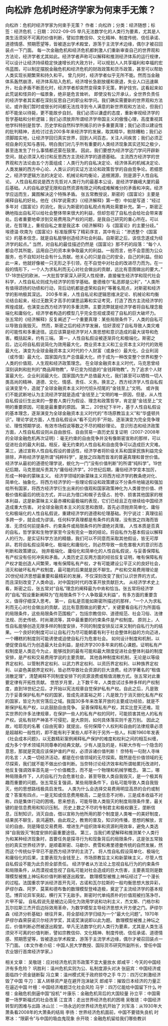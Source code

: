 # 向松祚  危机时经济学家为何束手无策？

向松祚：危机时经济学家为何束手无策？
作者：向松祚；分类：经济随想；标签：经济危机 ；日期：2022-09-05
举凡无法数学化的人类行为要素，尤其是人类生活须臾不可离的价值判断，譬如宗教信仰、文化精神、制度传统、信任承诺、道德情感、预期愿望等，皆被逐出学术殿堂，游荡于主流学术边缘，偶尔才被召回装点一下门面。
每一次金融危机和经济危机都刺激人们重新审查自己的世界观和方法论，经济学者尤其如此。经济学者声称可以解释和推测经济体系的运行规律，可以设计让经济持续稳定快速增长的大政方针，可以规划人人共享福利和幸福的宏伟蓝图，可以制定摆脱金融危机和经济危机的财政政策和货币政策，甚至可以帮助人类实现长期繁荣和持久和平。
曾几何时，经济学者似乎无所不能。然而当金融体系轰然崩溃，经济体系陷入危机，经济增长急剧放缓和衰退，失业人口迅速飙升，社会矛盾不断恶化时，经济学者却突然变得束手无策，黔驴技穷。这看起来如此荒诞和怪异的一幅景象，绝非是危言耸听。
即使没有公开承认，全世界负责任的经济学者其实都在深刻反思自己的职业和学问。我们确实需要新的世界观和方法论。或许我们暂时或很长时间都无法找寻到令人满意的新世界观和方法论，但我们却不能坐以待毙，更不能故步自封。
我们必须以谦虚的态度，重新审视经济学的哲学基础和分析逻辑；我们必须放弃所谓经济学帝国主义的傲慢心理，高度重视其他学科特别是哲学、历史学和自然科学所揭示的许多重要真理；我们必须以建设性的批判精神，去检讨过去200多年来经济学的发展，取其精华，剔除糟粕；我们必须脚踏实地，让经济学回归真实世界，回到人间百态，关注人间疾苦；我们必须正视自身的无知与愚钝，明白我们对几乎所有重要的人类经济现象其实还知之极少，甚至连发生了什么事情都还蒙在鼓里。
因此，我们要想为经济学这门学问开辟新空间，就必须深入检讨和反思西方主流经济学的道德基础。
主流西方经济学的世界观和方法论由五个方面组成：人类行为的自私决定论、经济体系的机械决定论、人类发展的西方中心论、人类认识的实证方法论和政策哲学的自由竞争论。若细思之，经济学逻辑方法的决定论、机械论和均衡论，追根溯源，则是源于人性自私论。
人性自私假说是西方先哲对人类行为的最基本公设，是经济学巍峨大厦的最后基础。人的自私欲望无限和自然资源有限之间构成难解难分的矛盾和冲突。经济学应运而生，冀图解决这个特殊矛盾。
张五常教授说，斯密的《国富论》主要是阐释自私的好处。他在《科学说需求》（《经济解释》第一卷）中如是写道：“经过多年对《国富论》的消化，我认为斯密的自私观点有两处需要补充。第一，斯密正确地指出自私可以给社会整体带来很大的利益，但却忽视了自私也会给社会带来害处。后者重要地牵涉到交易费用及产权的问题，是我自己研究的重心所在。可以说，在哲理上，重视自私之害是我这本《经济解释》与《国富论》的主要分歧。”
埃德温·坎南为《国富论》标准版撰写了精彩序言，其中有云：“渗透整个《国富论》的基本信念，就是自私能够创造经济社会利益。自斯密之后，该信念遂成为经济学的起点。”
当然，对自私的最佳描述仍然是《国富论》那不朽的段落：“每个人都会尽其所能，运用自己的资本来争取最大的利益。一般而言，他不会意图为公众服务，也不自知对社会有什么贡献。他关心的只是自己的安全，自己的利益。但如此一来，他就好像被一只无形之手引领，在不自觉中对社会的改进尽力而为。在一般的情形下，一个人为求私利而无心对社会做出的贡献，远比有意图做出的要大。”
17-18世纪的欧洲，一大批哲学家深入研究人性规律，直接催生经济学和现代社会科学，人性自私论则成为经济学的哲学基础。曼德维尔“私恶即是公利”，“人类所有值得颂扬的功绩和行动，背后动机都是虚荣和自利”等著名观点，对斯密和经济学的影响极其深远。
200多年来，人性自私论和逻辑思维决定论、机械论和均衡论结合起来，经过无数天才高手的谋思运筹和实证考究，打造了西方主流经济学的辉煌成就，也演变出西方经济学的多重流弊。主要流弊就是经济学者将自私理念极端化和庸俗化，经济学者构造的模型几乎完全忽视或漠视了自私的巨大破坏力。
张五常的《经济解释》反复阐述了一个重要真理：某些局限条件下，人类的自私可以导致自我毁灭。
然而，斯密之后的经济学发展，恰好漠视了自私导致人类灾难的可能性和多重途径。这应该算是经济学对人类思想和意识造成的最大误导和危害。概括起来，约有三端。
第一，人性自私假设被逐渐异化和极端化。斯密之后，边沁将自私假说简化为效用最大化，商业资本主义和工业资本主义时代的效用最大化，演变为全球金融资本主义时代的个人财富（或身价）最大化、企业利润（或市值）最大化、国家国内生产总值最大化，终于成为一种改变整个世界和整个人类的价值观、人生观和经济政策理念。
在全球金融资本主义时代，马克思曾经深刻讽刺和批判的“商品拜物教”，早已变为彻底的“金钱拜物教”。为了追求个人财富最大化、企业利润最大化、国家国内生产总值最大化，我们甚至可以牺牲一切人类高尚的精神、道德、文化、情感、责任、义务。换言之，西方经济学人性自私假设演变至今，造就了全球金融资本主义时代彻头彻尾的“金钱至上”文明。
或许我们不能武断地认为主流经济学就是造成“金钱至上”文明的唯一原因，但是，从人性自私假设衍生出来的一整套人类行为假设、理念和政策哲学，肯定是“金钱至上”文明的重要原因，可能是最重要的原因。
第二，20世纪下半叶，基于人性自私假设的基本理念，逐渐演变为全球金融资本主义时代的“市场原教旨主义”和“华盛顿共识”。理论学说方面，人性自私假设从“看不见的手”开始，逐渐演变为完全竞争理论、理性预期学说、有效市场假说等数之不尽的精妙理论。
意识形态和经济政策方面，人性自私假设则从自由放任、自由贸易一直历史反复证明（2007-2008年的全球金融危机再次证明）：毫无约束的自由竞争并没有像斯密宣称的那样，可以促进社会的最大利益。相反，毫无约束的人性自私和自由竞争可以造成巨大灾难。
第三，通过宣称人性自私假设的普适性，经济学者将阶级关系和国家民族利益完全排除，声称经济学是所谓“纯粹科学”，是放之四海而皆准的普遍真理和普世价值。经济学从最初的道德伦理学说，蜕化为一门“没有价值判断”的所谓“纯科学”。19世纪后期，马克思就斥责其为“庸俗经济学”。20世纪后期，庸俗经济学变本加厉，形成一种新的蒙昧主义。
经济学领域的新蒙昧主义将西方经济学的教条绝对化、简单化、抽象化，将西方经济学的一些理论假设和政策建议不分条件地输送和强加给所有国家，将西方经济学衍生出来的价值观和国家政策神化为人类普世价值、终极价值和最后的统治方式，并以此为借口和幌子去侵占、抢夺、损害其他国家的根本利益，这是新蒙昧主义最赤裸和最极端的表现，它们已经且正在继续给中国经济造成重大伤害。
对全球金融资本主义的反思和救赎，首先必须抛弃简单化、庸俗化和极端化的人性自私假说，重建经济学的道德和伦理基础。列宁说过：真理往前多跨一步，就会成为谬误。任何科学真理都是有条件的真理，没有放之四海而皆准、无须任何前提条件、约束条件或局限条件的所谓绝对真理。
人性本质是否真的自私，哲学家和生物学家至今没有完全一致的结论。将自私作为基本假设以解释人的行为，是实证科学方法的精髓，我们可以不同意而采取其他假设，皆无可厚非。若将自私假设简单化、极端化和庸俗化，则必然导致一些危害极大的意识形态判断和政策建议。
抛弃极端化、庸俗化和简单化的人性自私假说，与妥善保障私有产权没有任何冲突和矛盾。人类历史正反两方面的经验反复证明，唯有保障私有产权才能创造人间繁荣，唯有保障私有产权，才有可能建设公平正义的良好社会，消灭和破坏私有产权制度，最可能的后果就是民不聊生。产权和交易费用理论是20世纪经济思想最重要和最精彩的发展，不仅深刻改变了我们认识世界的方式，而且深刻改变了人类命运，对中国划时代的改革开放贡献巨大。
从经济学术史上看，斯密之后，张五常对“自私”理念的阐释最为中肯和恰当。张五常将经济学的“自私”假设重新阐释为“在局限条件下个人争取最大利益”，有多方面的重要含义，值得仔细深入思考。
第一，自私是否能如斯密所描述的那样，“一个人为求私利而无心对社会做出的贡献，远比有意图做出的要大”，关键要看自私行为所面临的局限条件，这些局限条件范围极广，包括宗教信仰、道德规范、社会习俗、法律法规、历史传统、时尚潮流等，其中最重要的约束条件是产权制度。
原则上，人性自私能够创造无限多样的制度安排，不同的制度安排反过来又制约自私行为的结果。一个良好的制度可以让自私行为尽可能朝着有利于社会整体利益的方向迈进，一个糟糕的制度则可能诱使或迫使自私行为危害社会。
如何设计制度和机制，以便促使自私行为创造最大社会利益，是经济学200多年来的核心课题。证明私有产权制度是人类迄今为止，能够找到的最有可能和最大限度促进社会整体利益的制度安排，是产权和交易费用学说的主要贡献。
其他各种制度和机制，无论是以等级界定权利、以管制界定权利、以武力界定权利、以资历界定权利、以种族界定权利、以姿色美貌界定权利，皆必然导致社会资源的巨大浪费。经济学著名的“租值消散定理”，清楚阐释不同制度安排下的资源浪费或租值消散方式。张五常对此重要定律有开拓性贡献。
悠悠岁月里，上下数千年，人类尝试过多种多样的产权制度，直到18世纪之后，才开始以宪法规章自觉保护私有产权。自此之后，凡是致力于妥善保护私有产权的国家，皆成先进富裕之邦；凡是致力于消灭弱化私有产权的国家，皆沦为贫穷落后之域。我国30多年来改革开放的主要成功经验，就是不断保护私有产权，以此鼓励自由竞争。
妥善保障私有产权，其实比登天还难。现实世界的许多法律规章，在保护一些人的私有产权的同时，可能损害其他人的私有产权。说私有财产神圣不可侵犯，是大原则，如何具体落实则千差万别。
因此之故，哈耶克的名著《自由宪章》就提出，任何保障个人权利和自由的法律规章必须是超越和一般性的，即不能有利于某些人却不利于另外一些人。科斯1960年发表《社会成本问题》，以无数精彩案例阐释私产保护的难度和权利之间的相互纠缠，成为多个学术领域共同尊奉的经典文献。少有人提及的是，科斯大作有一个隐含的意思，那就是究竟应该保护谁的产权，必须诉诸价值判断！
奈特有一句耐人寻味的名言：人类一切经济活动，都是在价值领域的无尽探索。既然是在价值领域的无尽探索，我们就不能不做出价值判断。当奈特讨论经济效率和所谓帕累托改进时，他反复强调效率首先是一个价值概念，而不是一个物理和机械学概念。
第二，哪种局限条件下，人的自私行为会危害社会，甚至导致人类自我毁灭，是一个极其有趣而重要的问题。张五常反复强调，某些局限条件下，自私可能导致人类自我毁灭，他的思想路线极具启发性。
人类为什么会选择交易费用明显高昂的合约或制度？答案有四点，一是无知或信息费用极高，二是信息不对称，三是成本收益不对称，四是集体行动的困境。思来想去，可能导致人类毁灭的制度局限条件里，最关键的是信息费用和知识压制。
历史上数之不尽的专制君主和极权霸王，垄断信息，压制知识，消灭自由，借以宣称为他所用的那个制度是人类唯一的美好制度，结果民不聊生，哀鸿遍野。由此观之，教育的普及，知识的传播，思想的解放，言论的自由，则是降低交易费用、增进生产组织效率和资源利用效率，避免人类选择“自我毁灭”制度安排的最重要途径。
第三，当我们希望解释和推测某个人类行为和某种经济现象时，首要任务是探寻行为和现象背后的局限条件，这是张五常独创的真实世界经济学，是顺着斯密、马歇尔、费雪和弗里德曼传统的自然发展，然而这个传统似乎早已不是西方经济学的主流了。
将人性自私假设简单化、极端化和庸俗化的后果，主要表现为金钱至上、市场原教旨主义和新蒙昧主义，尽管人性自私假设不能为此负担全部责任。
经济学者从方法论上忽视自私行为的约束条件和局限条件，从而漠视或忽视了自私可能对社会造成的巨大伤害，主要表现则是数理模型被推上神坛和价值判断被逐出殿堂。
数理模型被推上神坛经过了一个漫长的过程。法国重农学派经济首开先河，古诺和瓦尔拉斯的一般均衡思想大放异彩，萨缪尔森、阿罗、莫莱和德布鲁的数理模型登峰造极，奠定了主流经济学的基本规范。博弈论异军突起，横行天下无敌手。斯密时代单纯质朴的价值观被扫荡净尽，片甲不留。
自私假说先是被边沁简化为效用学说和功利主义，杰文斯、门格尔和瓦尔拉斯三杰开启边际效用革命，为数学模型主导经济思想大开方便之门。萨缪尔森《经济分析基础》继往开来，将全部经济学归结为一个“最大化问题”。1970年萨缪尔森荣获诺贝尔经济学奖，其诺奖演说即以此为题。
数理模型被推上神坛之后，价值判断必然被逐出殿堂。举凡无法数学化的人类行为要素，尤其是人类生活须臾不可离的价值判断，譬如宗教信仰、文化精神、制度传统、信任承诺、道德情感、预期愿望等，皆被逐出学术殿堂，游荡于主流学术边缘，偶尔才被召回装点一下门面。
(本文作者介绍：中国人民大学教授、国际货币研究所副所长，曾任中国农业银行首席经济学家。)

相关文章：
吴敬琏：应对经济危机货币政策不宜大量放水
郎咸平：今天的中国经济有多危险？
巩胜利：温州危机实则为公、私制度源头对决
张庭宾：中国经济或面临四个资金链断裂
冯立果：温州模式死于政府掠夺之手
牛刀：四万亿刺激经济毁了中国
牛刀：富人转移资产是在避开泡沫破灭
郎咸平：摧毁日本经济的力量正在逼近中国
叶檀：中国经济难题泛化社会风险
马宇：四万亿能给中国留下什么
叶檀：金融危机倒逼中国“投机”
叶康乐：金融危机背后的大国较量
孙立平：中国需要一场罗斯福式的社会改革
江宜清：走出世界经济危机的困境
吴敬琏：中国经济转型的困难与出路
冰山兰：一场永远的世界经济危机开始了
刘军洛：从1930年大萧条看2008年的大萧条的结局
李扬：世界经济危机面前，中国不要错失良机
时寒冰：“限薪令”与中国的吸血鬼现象
佘开晓：金融危机留给我们哪些教训